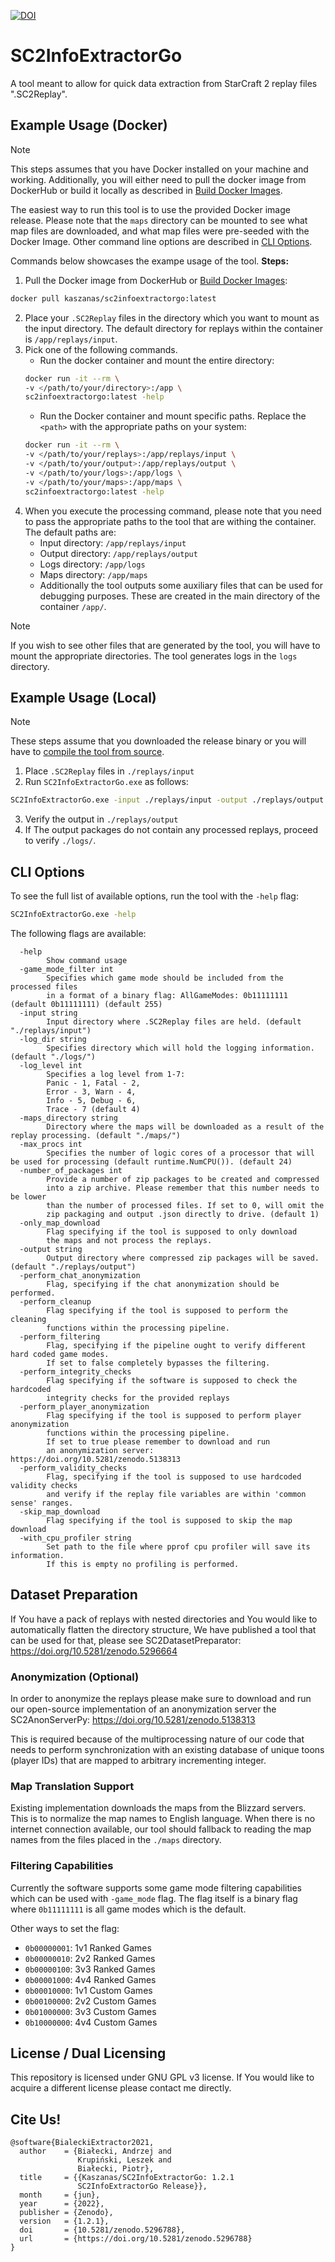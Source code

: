[![DOI](https://zenodo.org/badge/DOI/10.5281/zenodo.5296788.svg)](https://doi.org/10.5281/zenodo.5296788)

# SC2InfoExtractorGo

A tool meant to allow for quick data extraction from StarCraft 2 replay files ".SC2Replay".

## Example Usage (Docker)

> [!NOTE]
> This steps assumes that you have Docker installed on your machine and working.
> Additionally, you will either need to pull the docker image from DockerHub or build it locally as described in [Build Docker Images](CONTRIBUTING.md#build-docker-images).

The easiest way to run this tool is to use the provided Docker image release. Please note that the `maps` directory can be mounted to see what map files are downloaded, and what map files were pre-seeded with the Docker Image. Other command line options are described in [CLI Options](#cli-options).

Commands below showcases the exampe usage of the tool.
**Steps:**
1. Pull the Docker image from DockerHub or [Build Docker Images](CONTRIBUTING.md#build-docker-images):
```sh
docker pull kaszanas/sc2infoextractorgo:latest
```
2. Place your ```.SC2Replay``` files in the directory which you want to mount as the input directory. The default directory for replays within the container is `/app/replays/input`.
3. Pick one of the following commands. 
    - Run the docker container and mount the entire directory:
    ```sh
    docker run -it --rm \
    -v </path/to/your/directory>:/app \
    sc2infoextractorgo:latest -help
    ```
    - Run the Docker container and mount specific paths.
    Replace the `<path>` with the appropriate paths on your system:
    ```sh
    docker run -it --rm \
    -v </path/to/your/replays>:/app/replays/input \
    -v </path/to/your/output>:/app/replays/output \
    -v </path/to/your/logs>:/app/logs \
    -v </path/to/your/maps>:/app/maps \
    sc2infoextractorgo:latest -help
    ```
4. When you execute the processing command, please note that you need to pass the appropriate paths to the tool that are withing the container. The default paths are:
    - Input directory: `/app/replays/input`
    - Output directory: `/app/replays/output`
    - Logs directory: `/app/logs`
    - Maps directory: `/app/maps`
    - Additionally the tool outputs some auxiliary files that can be used for debugging purposes. These are created in the main directory of the container `/app/`.



> [!NOTE]
> If you wish to see other files that are generated by the tool, you will have to mount the appropriate directories. The tool generates logs in the `logs` directory.

## Example Usage (Local)

> [!NOTE]
> These steps assume that you downloaded the release binary or you will have to [compile the tool from source](CONTRIBUTING.md/#build-from-source).


1. Place ```.SC2Replay``` files in ```./replays/input```
2. Run ```SC2InfoExtractorGo.exe``` as follows:

```bash
SC2InfoExtractorGo.exe -input ./replays/input -output ./replays/output
```

3. Verify the output in ```./replays/output```
4. If The output packages do not contain any processed replays, proceed to verify ```./logs/```.

## CLI Options

To see the full list of available options, run the tool with the `-help` flag:
```bash
SC2InfoExtractorGo.exe -help
```

The following flags are available:

```
  -help
        Show command usage
  -game_mode_filter int
        Specifies which game mode should be included from the processed files
        in a format of a binary flag: AllGameModes: 0b11111111 (default 0b11111111) (default 255)
  -input string
        Input directory where .SC2Replay files are held. (default "./replays/input")
  -log_dir string
        Specifies directory which will hold the logging information. (default "./logs/")
  -log_level int
        Specifies a log level from 1-7:
        Panic - 1, Fatal - 2,
        Error - 3, Warn - 4,
        Info - 5, Debug - 6,
        Trace - 7 (default 4)
  -maps_directory string
        Directory where the maps will be downloaded as a result of the replay processing. (default "./maps/")
  -max_procs int
        Specifies the number of logic cores of a processor that will be used for processing (default runtime.NumCPU()). (default 24)
  -number_of_packages int
        Provide a number of zip packages to be created and compressed
        into a zip archive. Please remember that this number needs to be lower
        than the number of processed files. If set to 0, will omit the
        zip packaging and output .json directly to drive. (default 1)
  -only_map_download
        Flag specifying if the tool is supposed to only download
        the maps and not process the replays.
  -output string
        Output directory where compressed zip packages will be saved. (default "./replays/output")
  -perform_chat_anonymization
        Flag, specifying if the chat anonymization should be performed.
  -perform_cleanup
        Flag specifying if the tool is supposed to perform the cleaning
        functions within the processing pipeline.
  -perform_filtering
        Flag, specifying if the pipeline ought to verify different hard coded game modes.
        If set to false completely bypasses the filtering.
  -perform_integrity_checks
        Flag specifying if the software is supposed to check the hardcoded
        integrity checks for the provided replays
  -perform_player_anonymization
        Flag specifying if the tool is supposed to perform player anonymization
        functions within the processing pipeline.
        If set to true please remember to download and run
        an anonymization server: https://doi.org/10.5281/zenodo.5138313
  -perform_validity_checks
        Flag, specifying if the tool is supposed to use hardcoded validity checks
        and verify if the replay file variables are within 'common sense' ranges.
  -skip_map_download
        Flag specifying if the tool is supposed to skip the map download
  -with_cpu_profiler string
        Set path to the file where pprof cpu profiler will save its information.
        If this is empty no profiling is performed.
```


## Dataset Preparation

If You have a pack of replays with nested directories and You would like to automatically flatten the directory structure, We have published a tool that can be used for that, please see SC2DatasetPreparator: https://doi.org/10.5281/zenodo.5296664

### Anonymization (Optional)

In order to anonymize the replays please make sure to download and run our open-source implementation of an anonymization server the SC2AnonServerPy: https://doi.org/10.5281/zenodo.5138313

This is required because of the multiprocessing nature of our code that needs to perform synchronization with an existing database of unique toons (player IDs) that are mapped to arbitrary incrementing integer.

### Map Translation Support

Existing implementation downloads the maps from the Blizzard servers. This is to normalize the map names to English language. When there is no internet connection available, our tool should fallback to reading the map names from the files placed in the ```./maps``` directory.

### Filtering Capabilities

Currently the software supports some game mode filtering capabilities which can be used with ```-game_mode``` flag.
The flag itself is a binary flag where ```0b11111111``` is all game modes which is the default.

Other ways to set the flag:
- ```0b00000001```: 1v1 Ranked Games
- ```0b00000010```: 2v2 Ranked Games
- ```0b00000100```: 3v3 Ranked Games
- ```0b00001000```: 4v4 Ranked Games
- ```0b00010000```: 1v1 Custom Games
- ```0b00100000```: 2v2 Custom Games
- ```0b01000000```: 3v3 Custom Games
- ```0b10000000```: 4v4 Custom Games

## License / Dual Licensing

This repository is licensed under GNU GPL v3 license. If You would like to acquire a different license please contact me directly.

## Cite Us!

```
@software{BialeckiExtractor2021,
  author    = {Białecki, Andrzej and
               Krupiński, Leszek and
               Białecki, Piotr},
  title     = {{Kaszanas/SC2InfoExtractorGo: 1.2.1 
               SC2InfoExtractorGo Release}},
  month     = {jun},
  year      = {2022},
  publisher = {Zenodo},
  version   = {1.2.1},
  doi       = {10.5281/zenodo.5296788},
  url       = {https://doi.org/10.5281/zenodo.5296788}
}
```
